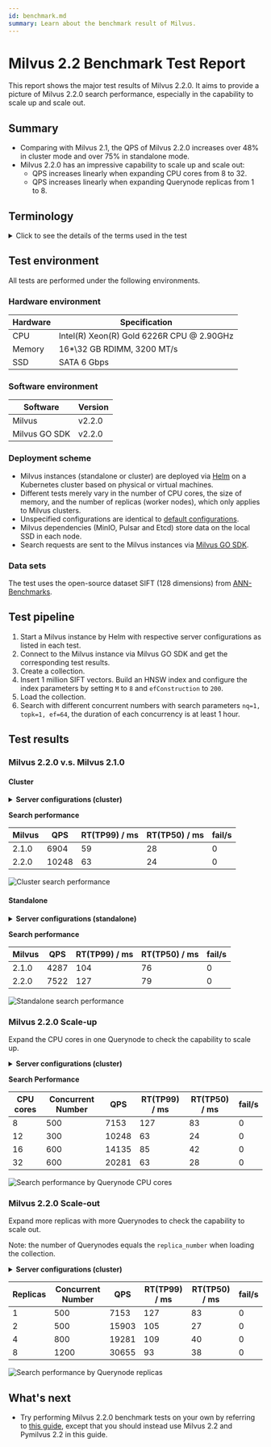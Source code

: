```yaml
---
id: benchmark.md
summary: Learn about the benchmark result of Milvus. 
---
```


# Milvus 2.2 Benchmark Test Report

This report shows the major test results of Milvus 2.2.0. It aims to provide a picture of Milvus 2.2.0 search performance, especially in the capability to scale up and scale out.

## Summary

- Comparing with Milvus 2.1, the QPS of Milvus 2.2.0 increases over 48% in cluster mode and over 75% in standalone mode.
- Milvus 2.2.0 has an impressive capability to scale up and scale out:
  - QPS increases linearly when expanding CPU cores from 8 to 32.
  - QPS increases linearly when expanding Querynode replicas from 1 to 8.


## Terminology

<details>
    <summary>Click to see the details of the terms used in the test</summary>
    <table class="terminology">
        <thead>
            <tr>
                <th>Term</th>
                <th>Description</th>
            </tr>
        </thead>
        <tbody>
            <tr>
                <td>nq</td>
                <td>Number of vectors to be searched in one search request</td>
            </tr>
            <tr>
                <td>topk</td>
                <td>Number of the nearest vectors to be retrieved for each vector (in nq) in a search request</td>
            </tr>
            <tr>
                <td>ef</td>
                <td>A search parameter specific to <a href="https://milvus.io/docs/v2.2.x/index.md">HNSW index</a></td>
            </tr>
            <tr>
                <td>RT</td>
                <td>Response time from sending the request to receiving the response</td>
            </tr>
            <tr>
                <td>QPS</td>
                <td>Number of search requests that are successfully processed per second</td>
            </tr>
        </tbody>
    </table>
</details>

## Test environment

All tests are performed under the following environments.

### Hardware environment

| Hardware | Specification                             |
| -------- | ----------------------------------------- |
| CPU      | Intel(R) Xeon(R) Gold 6226R CPU @ 2.90GHz |
| Memory   | 16\*\32 GB RDIMM, 3200 MT/s               |
| SSD      | SATA 6 Gbps                               |

### Software environment

|    Software   |                                Version                                |
| ------------- | --------------------------------------------------------------------- |
|    Milvus     | v2.2.0                                                                |
| Milvus GO SDK | v2.2.0                                                                |

### Deployment scheme

- Milvus instances (standalone or cluster) are deployed via [Helm](https://milvus.io/docs/install_standalone-helm.md) on a Kubernetes cluster based on physical or virtual machines.
-  Different tests merely vary in the number of CPU cores, the size of memory, and the number of replicas (worker nodes), which only applies to Milvus clusters.
- Unspecified configurations are identical to [default configurations](https://github.com/milvus-io/milvus-helm/blob/master/charts/milvus/values.yaml).
- Milvus dependencies (MinIO, Pulsar and Etcd) store data on the local SSD in each node.
- Search requests are sent to the Milvus instances via [Milvus GO SDK](https://github.com/milvus-io/milvus-sdk-go/tree/master/tests).

### Data sets

The test uses the open-source dataset SIFT (128 dimensions) from [ANN-Benchmarks](https://github.com/erikbern/ann-benchmarks/#data-sets).

## Test pipeline

1. Start a Milvus instance by Helm with respective server configurations as listed in each test.
2. Connect to the Milvus instance via Milvus GO SDK and get the corresponding test results.
3. Create a collection.
4. Insert 1 million SIFT vectors. Build an HNSW index and configure the index parameters by setting `M` to `8` and `efConstruction` to `200`.
5. Load the collection.
6. Search with different concurrent numbers with search parameters `nq=1, topk=1, ef=64`, the duration of each concurrency is at least 1 hour.

## Test results

### Milvus 2.2.0 v.s. Milvus 2.1.0 

#### Cluster

<details>
    <summary><b>Server configurations (cluster)</b></summary>

```yaml
queryNode:
  replicas: 1
  resources:
    limits:
      cpu: "12.0"
      memory: 8Gi
    requests:
      cpu: "12.0"
      memory: 8Gi
```

</details>

**Search performance**

| Milvus | QPS   | RT(TP99) / ms | RT(TP50) / ms | fail/s |
| ------ |------ |---------------|---------------|--------|
| 2.1.0  | 6904  | 59            | 28            | 0      |
| 2.2.0  | 10248 | 63            | 24            | 0      |

![Cluster search performance](../../../assets/cluster_search_performance_210_vs_220.png)

#### Standalone

<details>
    <summary><b>Server configurations (standalone)</b></summary>

```yaml
standalone:
  replicas: 1
  resources:
    limits:
      cpu: "12.0"
      memory: 16Gi
    requests:
      cpu: "12.0"
      memory: 16Gi
```

</details>

**Search performance**

| Milvus | QPS  | RT(TP99) / ms  | RT(TP50) / ms | fail/s |
|------  |------|--------------- |---------------|--------|
| 2.1.0  | 4287 | 104            | 76            | 0      |
| 2.2.0  | 7522 | 127            | 79            | 0      |

![Standalone search performance](../../../assets/standalone_search_performance_210_vs_220.png)

### Milvus 2.2.0 Scale-up

Expand the CPU cores in one Querynode to check the capability to scale up.

<details>
    <summary><b>Server configurations (cluster)</b></summary>

 ```yaml   
queryNode:
  replicas: 1
  resources:
    limits:
      cpu: "8.0" /"12.0" /"16.0" /"32.0"
      memory: 8Gi
    requests:
      cpu: "8.0" /"12.0" /"16.0" /"32.0"
      memory: 8Gi
```

</details>

**Search Performance**

| CPU cores | Concurrent Number | QPS  | RT(TP99) / ms | RT(TP50) / ms | fail/s |
| ------|------|------|---------------|---------------|--------|
| 8 | 500 | 7153 | 127            | 83            | 0      |
| 12 | 300 | 10248 | 63            | 24            | 0      |
| 16 | 600 | 14135 | 85            | 42            | 0      |
| 32 | 600 | 20281 | 63            | 28            | 0      |

![Search performance by Querynode CPU cores](../../../assets/search_performance_by_querynode_cpu_cores.png)

### Milvus 2.2.0 Scale-out

Expand more replicas with more Querynodes to check the capability to scale out.

<div class="alert note">

Note: the number of Querynodes equals the `replica_number` when loading the collection.

</div>

<details>
    <summary><b>Server configurations (cluster)</b></summary>

```yaml
queryNode:
  replicas: 1 / 2 / 4 / 8      
  resources:
    limits:
      cpu: "8.0"
      memory: 8Gi
    requests:
      cpu: "8.0"
      memory: 8Gi
```

</details>


| Replicas | Concurrent Number | QPS  | RT(TP99) / ms | RT(TP50) / ms | fail/s |
|------|------|------|---------------|---------------|--------|
| 1 | 500 |  7153 | 127            | 83            | 0      |
| 2 | 500 |  15903 | 105            | 27            | 0      |
| 4 | 800 | 19281 | 109            | 40            | 0      |
| 8 | 1200 | 30655 | 93            | 38            | 0      |

![Search performance by Querynode replicas](../../../assets/search_performance_by_querynode_replicas.png)

## What's next

- Try performing Milvus 2.2.0 benchmark tests on your own by referring to [this guide](https://milvus.io/blog/2022-08-16-A-Quick-Guide-to-Benchmarking-Milvus-2-1.md), except that you should instead use Milvus 2.2 and Pymilvus 2.2 in this guide.
